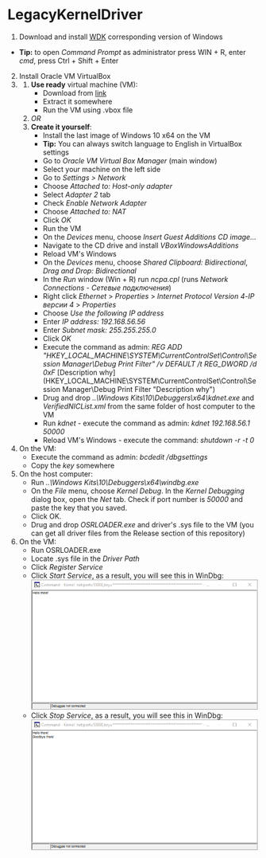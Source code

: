 # LegacyKernelDriver
1. Download and install  [WDK](https://docs.microsoft.com/en-us/windows-hardware/drivers/download-the-wdk "WDK") corresponding version of Windows
- **Tip:** to open *Command Prompt* as administrator press WIN + R, enter *cmd*, press Ctrl + Shift + Enter
2. Install Oracle VM VirtualBox
3. 
	1. **Use ready** virtual machine (VM):
		- Download from [link](https://mega.nz/#!eIAGxYhY!Y1yOnsnTl6WYUL3rqqLZ_bU77bapbYUQp_KmssuKPhw "link")
		- Extract it somewhere
		- Run the VM using .vbox file
	2. *OR*
	3. **Create it yourself**:
		- Install the last image of Windows 10 x64 on the VM
		- **Tip:** You can always switch language to English in VirtualBox settings
		- Go to *Oracle VM Virtual Box Manager* (main window)
		- Select your machine on the left side
		- Go to *Settings > Network*
		- Choose *Attached to: Host-only adapter*
		- Select *Adapter 2* tab
		- Check *Enable Network Adapter*
		- Choose *Attached to: NAT*
		- Click *OK*
		- Run the VM
		- On the *Devices* menu, choose *Insert Guest Additions CD image...*
		- Navigate to the CD drive and install *VBoxWindowsAdditions*
		- Reload VM's Windows
		- On the *Devices* menu, choose *Shared Clipboard: Bidirectional*, *Drag and Drop: Bidirectional*
		- In the *Run* window (Win + R) run *ncpa.cpl* (runs *Network Connections* - *Сетевые подключения*)
		- Right click *Ethernet* > *Properties* > *Internet Protocol Version 4*-*IP версии 4* > *Properties*
		- Choose *Use the following IP address*
		- Enter *IP address: 192.168.56.56*
		- Enter *Subnet mask: 255.255.255.0*
		- Click *OK*
		- Execute the command as admin: *REG ADD "HKEY_LOCAL_MACHINE\SYSTEM\CurrentControlSet\Control\Session Manager\Debug Print Filter" /v DEFAULT /t REG_DWORD /d 0xF*
		[Description why](HKEY_LOCAL_MACHINE\SYSTEM\CurrentControlSet\Control\Session Manager\Debug Print Filter "Description why")
		- Drug and drop *..\Windows Kits\10\Debuggers\x64\kdnet.exe* and *VerifiedNICList.xml* from the same folder of host computer to the VM
		- Run *kdnet* - execute the command as admin: *kdnet 192.168.56.1 50000*
		- Reload VM's Windows - execute the command: *shutdown -r -t 0*
4. On the VM:
	- Execute the command as admin: *bcdedit /dbgsettings*
	- Copy the *key* somewhere
5. On the host computer:
	- Run *..\Windows Kits\10\Debuggers\x64\windbg.exe*
	- On the *File* menu, choose *Kernel Debug*. In the *Kernel Debugging* dialog box, open the *Net* tab. Check if port number is *50000* and paste the key that you saved. 
	- Click OK.
	- Drug and drop *OSRLOADER.exe* and driver's .sys file to the VM (you can get all driver files from the Release section of this repository)
6. On the VM:
	- Run OSRLOADER.exe
	- Locate .sys file in the *Driver Path*
	- Click *Register Service*
	- Click *Start Service*, as a result, you will see this in WinDbg:
	![Result 1](Result&#32;1.png)
	- Click *Stop Service*, as a result, you will see this in WinDbg:
	![Result 2](Result&#32;2.png)

